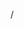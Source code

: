 
/
<!--   <img src="https://cdn.jsdelivr.net/gh/devicons/devicon/icons/typescript/typescript-original.svg" height="30" alt="typescript logo"  />
  <img width="12" /> -->
<!--   <img src="https://cdn.jsdelivr.net/gh/devicons/devicon/icons/react/react-original.svg" height="30" alt="react logo"  />
  <img width="12" /> -->
 <!-- <img src="https://cdn.jsdelivr.net/gh/devicons/devicon/icons/html5/html5-original.svg" height="30" alt="html5 logo"  />
  <img width="12" />
  <img src="https://cdn.jsdelivr.net/gh/devicons/devicon/icons/css3/css3-original.svg" height="30" alt="css3 logo"  />
  <img width="12" />
<!--   <img src="https://cdn.jsdelivr.net/gh/devicons/devicon/icons/python/python-original.svg" height="30" alt="python logo"  />
  <img width="12" /> -->
<!--   <img src="https://cdn.jsdelivr.net/gh/devicons/devicon/icons/csharp/csharp-original.svg" height="30" alt="csharp logo"  />
</div>
 -->
###

<div align="left">
<!--   <img src="https://img.shields.io/static/v1?message=Youtube&logo=youtube&label=&color=FF0000&logoColor=white&labelColor=&style=for-the-badge" height="35" alt="youtube logo"  /> -->
<!--   <img src="https://img.shields.io/static/v1?message=Instagram&logo=instagram&label=&color=E4405F&logoColor=white&labelColor=&style=for-the-badge" height="35" alt="instagram logo"  />
  <img src="https://img.shields.io/static/v1?message=Twitch&logo=twitch&label=&color=9146FF&logoColor=white&labelColor=&style=for-the-badge" height="35" alt="twitch logo"  /> -->
<!--   <img src="https://img.shields.io/static/v1?message=Discord&logo=discord&label=&color=7289DA&logoColor=white&labelColor=&style=for-the-badge" height="35" alt="discord logo"  />
  <img src="https://img.shields.io/static/v1?message=Gmail&logo=gmail&label=&color=D14836&logoColor=white&labelColor=&style=for-the-badge" height="35" alt="gmail logo"  />
  <img src="https://img.shields.io/static/v1?message=LinkedIn&logo=linkedin&label=&color=0077B5&logoColor=white&labelColor=&style=for-the-badge" height="35" alt="linkedin logo"  />
</div>

###

<br clear="both">

<img src="https://raw.githubusercontent.com/maurodesouza/maurodesouza/output/snake.svg" alt="Snake animation" />

### -->

# Hi, I'm Divya Kumari 👋

![Welcome Banner](https://via.placeholder.com/1200x300.png?text=Welcome+to+My+GitHub+Profile)

### About Me

I am a third-year undergraduate Computer Science B.Tech student at Dr. A. P. J. Abdul Kalam Women's Institute of Technology, Darbhanga. I am proficient in HTML5, CSS3, JavaScript, React, C, and C++. I have a deep interest in Data Structures and Algorithms (DSA) and enjoy solving complex problems.

### Skills

- **Languages:** HTML5, CSS3, JavaScript, React, C, C++
- **Tools & Technologies:** Git, GitHub, Visual Studio Code
- **Core Competencies:** DSA, Problem Solving, Responsive Web Design, API Integration

### 30 Days JavaScript Challenge

I completed the 30 Days JavaScript Challenge by Hitesh Choudhary, covering topics from basic to advanced JavaScript. Through this challenge, I built multiple projects that enhanced my web development skills:

1. **Weather App**: A dynamic weather application using JavaScript and a weather API.
2. **Movie Search App**: A movie search platform that fetches details using an external movie database API.
3. **E-commerce Website**: A fully functional e-commerce site featuring product listings, shopping cart, and checkout functionality.
4. **Social Media Dashboard**: A social media dashboard with user authentication, post creation, and interactive features like likes and comments.

### Projects

- **DSA Solutions Repository**: A collection of my solutions to various DSA problems, focusing on optimizing time and space complexity.
- **E-commerce Website**: Built a fully functional e-commerce website with features like product listing, shopping cart, and checkout.
- **Social Media Dashboard**: Created a dashboard with user authentication, post creation, and interactive features like likes and comments.
- **Weather App**: Developed a weather application using JavaScript and a weather API to display current weather conditions based on user input.
- **Movie Search App**: Created a movie search application that allows users to search for movies and view details using an external movie database API.

### GitHub Stats

![Divya's GitHub Stats](https://github-readme-stats.vercel.app/api?username=[YourUsername]&show_icons=true&theme=radical)
![Top Languages](https://github-readme-stats.vercel.app/api/top-langs/?username=[YourUsername]&layout=compact&theme=radical)

### Get in Touch

- **Email:** [Your Email Address]
- **LinkedIn:** [Your LinkedIn Profile]
- **GitHub:** [Your GitHub Profile]

Feel free to explore my repositories and connect with me!

